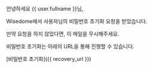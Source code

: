 안녕하세요 {{ user.fullname }}님,

Wisedome에서 사용자님의 비밀번호 초기화 요청을 받았습니다.

만약 요청을 하지 않았다면, 이 메일을 무시해주세요.

비밀번호 초기화는 아래의 URL을 통해 진행할 수 있습니다.

[비밀번호 초기화]({{ recovery_url }})
